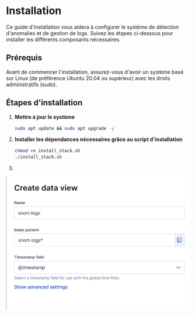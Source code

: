 # Installation

Ce guide d'installation vous aidera à configurer le système de détection d'anomalies et de gestion de logs. Suivez les étapes ci-dessous pour installer les différents composants nécessaires.

## Prérequis

Avant de commencer l'installation, assurez-vous d'avoir un système basé sur Linux (de préférence Ubuntu 20.04 ou supérieur) avec les droits administratifs (sudo).

## Étapes d'installation

1. **Mettre à jour le système**

   ```bash
   sudo apt update && sudo apt upgrade -y
   ```

2. **Installer les dépendances nécessaires grâce au script d'installation**

   ```bash
   chmod +x install_stack.sh
   ./install_stack.sh
   ```

3. 

![Interface de création de l'utilisateur Kibana](user_kibana.png)